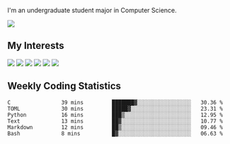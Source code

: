 I'm an undergraduate student major in Computer Science.

![](https://github-readme-stats.vercel.app/api?username=littzhch&theme=radical)

## My Interests

![](https://img.shields.io/badge/Python-3776AB?style=flat&labelColor=FFD43B&logoColor=3776AB&logo=python)
![](https://img.shields.io/badge/C-00599C?style=flat&labelColor=01427d&logoColor=6295cb&logo=c)
![](https://img.shields.io/badge/Rust-ffffff?style=flat&labelColor=ffffff&logoColor=000000&logo=rust)
![](https://img.shields.io/badge/LaTeX-008080?style=flat&labelColor=eeece5&logoColor=008080&logo=latex)
![](https://img.shields.io/badge/OpenGL-5487b2?style=flat&labelColor=ffffff&logoColor=5487b2&logo=opengl)
![](https://img.shields.io/badge/archlinux-1793d1?style=flat&labelColor=333333&logoColor=1793d1&logo=archlinux)

## Weekly Coding Statistics
<!--START_SECTION:waka-->

```text
C                39 mins         ███████▓░░░░░░░░░░░░░░░░░   30.36 %
TOML             30 mins         █████▓░░░░░░░░░░░░░░░░░░░   23.31 %
Python           16 mins         ███▒░░░░░░░░░░░░░░░░░░░░░   12.95 %
Text             13 mins         ██▓░░░░░░░░░░░░░░░░░░░░░░   10.77 %
Markdown         12 mins         ██▒░░░░░░░░░░░░░░░░░░░░░░   09.46 %
Bash             8 mins          █▓░░░░░░░░░░░░░░░░░░░░░░░   06.63 %
```

<!--END_SECTION:waka-->

